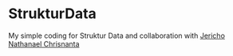 # StrukturData

My simple coding for Struktur Data and collaboration with [Jericho Nathanael Chrisnanta](https://github.com/jjchoNC)
